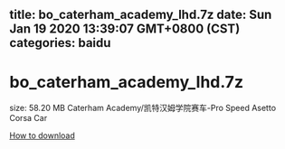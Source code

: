 
title: bo_caterham_academy_lhd.7z
date: Sun Jan 19 2020 13:39:07 GMT+0800 (CST)    
categories: baidu
---

# bo_caterham_academy_lhd.7z
size: 58.20 MB
 Caterham Academy/凯特汉姆学院赛车-Pro Speed Asetto Corsa Car
 

[How to download](https://bpcam.bemobtrk.com/go/2ceec3aa-1ca2-46d6-b9ff-aaa5c184517c?jno=5177)